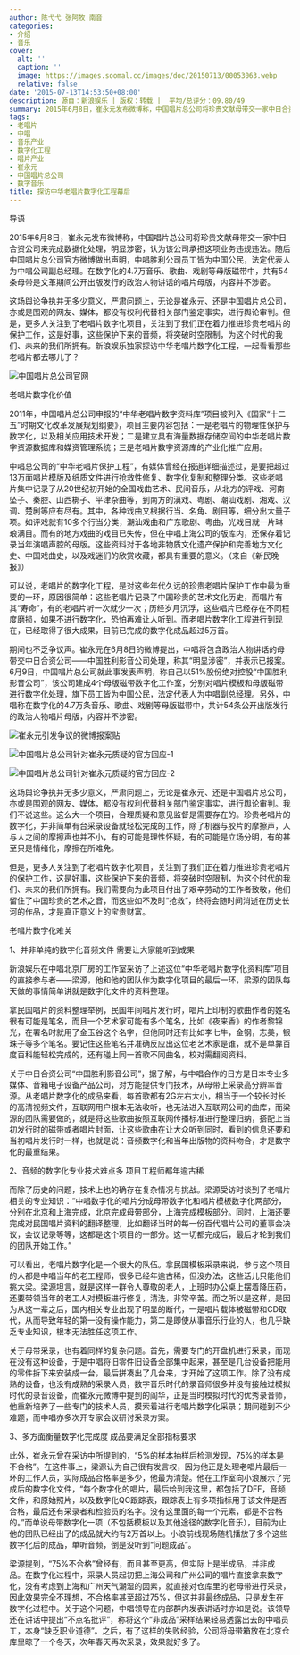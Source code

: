 ```yaml
---
author: 陈弋弋 张阿牧 南音
categories:
- 介绍
- 音乐
cover:
  alt: ''
  caption: ''
  image: https://images.soomal.cc/images/doc/20150713/00053063.webp
  relative: false
date: '2015-07-13T14:53:50+08:00'
description: 源自：新浪娱乐 | 版权：转载 |  平均/总评分：09.80/49
summary: 2015年6月8日，崔永元发布微博称，中国唱片总公司将珍贵文献母带交一家中日合资公司来完成数据化处理，明显涉密，认为该公司承担这项业务违规违法。随后中国唱片总公司官方微博做出声明，中唱胜利公司员工皆为中国公民，法定代表人为中唱公司副总经理……
tags:
- 老唱片
- 中唱
- 音乐产业
- 数字化工程
- 唱片产业
- 崔永元
- 中国唱片总公司
- 数字音乐
title: 探访中华老唱片数字化工程幕后
---
```


导语

2015年6月8日，崔永元发布微博称，中国唱片总公司将珍贵文献母带交一家中日合资公司来完成数据化处理，明显涉密，认为该公司承担这项业务违规违法。随后中国唱片总公司官方微博做出声明，中唱胜利公司员工皆为中国公民，法定代表人为中唱公司副总经理。在数字化的4.7万音乐、歌曲、戏剧等母版磁带中，共有54条母带是文革期间公开出版发行的政治人物讲话的唱片母版，内容并不涉密。

这场舆论争执并无多少意义，严肃问题上，无论是崔永元、还是中国唱片总公司，亦或是围观的网友、媒体，都没有权利代替相关部门鉴定事实，进行舆论审判。但是，更多人关注到了老唱片数字化项目，关注到了我们正在着力推进珍贵老唱片的保护工作，这是好事，这些保护下来的音频，将突破时空限制，为这个时代的我们、未来的我们所拥有。新浪娱乐独家探访中华老唱片数字化工程，一起看看那些老唱片都去哪儿了？

![中国唱片总公司官网](https://images.soomal.cc/images/doc/20150713/00053063.webp)





老唱片数字化价值

2011年，中国唱片总公司申报的“中华老唱片数字资料库”项目被列入《国家“十二五”时期文化改革发展规划纲要》，项目主要内容包括：一是老唱片的物理性保护与数字化，以及相关应用技术开发；二是建立具有海量数据存储空间的中华老唱片数字资源数据库和媒资管理系统；三是老唱片数字资源库的产业化推广应用。

中唱总公司的“中华老唱片保护工程”，有媒体曾经在报道详细描述过，是要把超过13万面唱片模版及纸质文件进行抢救性修复、数字化复制和整理分类。这些老唱片集中记录了从20世纪初开始的全国戏曲艺术、民间音乐，从北方的评戏、河南坠子、秦腔、山西梆子、平津杂曲等，到南方的滇戏、粤剧、潮汕戏剧、湘戏、汉调、楚剧等应有尽有。其中，各种戏曲又根据行当、名角、剧目等，细分出大量子项。如评戏就有10多个行当分类，潮汕戏曲和广东歌剧、粤曲，光戏目就一片琳琅满目。而有的地方戏曲的戏目已失传，但在中唱上海公司的版库内，还保存着记录当年演唱声腔的母版。这些资料对于各地非物质文化遗产保护和完善地方文化史、中国戏曲史，以及戏迷们的欣赏收藏，都具有重要的意义。（来自《新民晚报》）

可以说，老唱片的数字化工程，是对这些年代久远的珍贵老唱片保护工作中最为重要的一环，原因很简单：这些老唱片记录了中国珍贵的艺术文化历史，而唱片有其“寿命”，有的老唱片听一次就少一次；历经岁月沉浮，这些唱片已经存在不同程度磨损，如果不进行数字化，恐怕再难让人听到。而老唱片数字化工程进行到现在，已经取得了很大成果，目前已完成的数字化成品超过5万首。

期间也不乏争议声。崔永元在6月8日的微博提出，中唱将包含政治人物讲话的母带交中日合资公司――中国胜利影音公司处理，称其“明显涉密”，并表示已报案。6月9日，中国唱片总公司就此事发表声明，称自己以51%股份绝对控股“中国胜利影音公司”，该公司建成4个母版磁带数字化工作室，分别对唱片模板和母版磁带进行数字化处理，旗下员工皆为中国公民，法定代表人为中唱副总经理。另外，中唱称在数字化的4.7万条音乐、歌曲、戏剧等母版磁带中，共计54条公开出版发行的政治人物唱片母版，内容并不涉密。

![崔永元引发争议的微博报案贴](https://images.soomal.cc/images/doc/20150713/00053064.webp)




![中国唱片总公司针对崔永元质疑的官方回应-1](https://images.soomal.cc/images/doc/20150713/00053065_01.webp)




![中国唱片总公司针对崔永元质疑的官方回应-2](https://images.soomal.cc/images/doc/20150713/00053066_01.webp)





这场舆论争执并无多少意义，严肃问题上，无论是崔永元、还是中国唱片总公司，亦或是围观的网友、媒体，都没有权利代替相关部门鉴定事实，进行舆论审判。我们不说这些。这么大一个项目，合理质疑和意见监督是需要存在的。珍贵老唱片的数字化，并非简单有台采录设备就轻松完成的工作，除了机器与胶片的摩擦声，人与人之间的摩擦声也并不小，有的可能是理性怀疑，有的可能是立场分明，有的甚至只是情绪化，摩擦在所难免。

但是，更多人关注到了老唱片数字化项目，关注到了我们正在着力推进珍贵老唱片的保护工作，这是好事，这些保护下来的音频，将突破时空限制，为这个时代的我们、未来的我们所拥有。我们需要向为此项目付出了艰辛劳动的工作者致敬，他们留住了中国珍贵的艺术之音，而这些如不及时“抢救”，终将会随时间消逝在历史长河的作品，才是真正意义上的宝贵财富。

老唱片数字化难关

1、并非单纯的数字化音频文件 需要让大家能听到成果

新浪娱乐在中唱北京厂房的工作室采访了上述这位“中华老唱片数字化资料库”项目的直接参与者――梁源，他和他的团队作为数字化项目的最后一环，梁源的团队每天做的事情简单讲就是数字化文件的资料整理。

拿民国唱片的资料整理举例，民国年间唱片发行时，唱片上印制的歌曲作者的姓名很有可能是笔名，而且一个艺术家可能有多个笔名，比如《夜来香》的作者黎锦光，在署名时就用了金玉谷这个名字，但他同时还有比如李七牛，金钢，志美，银珠子等多个笔名。要记住这些笔名并准确反应出这位老艺术家是谁，就不是单靠百度百科能轻松完成的，还有碰上同一首歌不同曲名，校对需翻阅资料。

关于中日合资公司“中国胜利影音公司”，据了解，与中唱合作的日方是日本专业多媒体、音箱电子设备产品公司，对方能提供专门技术，从母带上采录高分辨率音源。从老唱片数字化的成品来看，每首歌都有2G左右大小，相当于一个较长时长的高清视频文件，互联网用户根本无法收听，也无法进入互联网公司的曲库，而梁源的团队需要做的，就是将这些歌曲按照互联网传播标准进行整理归纳，搭配上当初发行时的磁带或者唱片封面，让这些歌曲在让大众听到同时，看到的信息还要和当初唱片发行时一样，也就是说：音频数字化和当年出版物的资料吻合，才是数字化的最重结果。

2、音频的数字化专业技术难点多 项目工程师都年逾古稀

而除了历史的问题，技术上也的确存在复杂情况与挑战。梁源受访时谈到了老唱片相关的专业知识：“中唱数字化的唱片分成母带数字化和唱片模板数字化两部分，分别在北京和上海完成，北京完成母带部分，上海完成模板部分。同时，上海还要完成对民国唱片资料的翻译整理，比如翻译当时的每一份百代唱片公司的董事会决议，会议记录等等，这都是这个项目的一部分。这一切都完成后，最后才轮到我们的团队开始工作。”

可以看出，老唱片数字化是一个很大的队伍。拿民国模板采录来说，参与这个项目的人都是中唱当年的老工程师，很多已经年逾古稀，但没办法，这些活儿只能他们挑大梁。梁源坦言，就是这样一群令人尊敬的老人，上班时办公桌上摆着降压药，还要带领当年的老工人对模板进行修复，清洗，非常辛苦。而之所以是这样，是因为从这一辈之后，国内相关专业出现了明显的断代，一是唱片载体被磁带和CD取代，从而导致年轻的第一没有操作能力，第二是即使从事音乐行业的人，也几乎缺乏专业知识，根本无法胜任这项工作。

关于母带采录，也有着同样的复杂问题。首先，需要专门的开盘机进行采录，而现在没有这种设备，于是中唱将旧零件旧设备全部集中起来，甚至是几台设备把能用的零件拆下来安装成一台，最后拼凑出了几台来，才开始了这项工作。除了没有成熟的设备，也没有成熟的采录人员，数字音乐时代的录音师很多并没有接触过模拟时代的录音设备，而崔永元微博中提到的阎华，正是当时模拟时代的优秀录音师，他重新培养了一些专门的技术人员，摸索着进行老唱片数字化采录；期间碰到不少难题，而中唱亦多次开专家会议研讨采录方案。

3、多方面衡量数字化完成度 成品要满足全部指标要求

此外，崔永元曾在采访中所提到的，“5%的样本抽样后检测发现，75%的样本是不合格”。在这件事上，梁源认为自己很有发言权，因为他正是处理老唱片最后一环的工作人员，实际成品合格率是多少，他最为清楚。他在工作室向小浪展示了完成后的数字化文件，“每个数字化的唱片，最后给到我这里，都包括了DFF，音频文件，和原始照片，以及数字化QC跟踪表，跟踪表上有多项指标用于该文件是否合格，最后还有采录者和检验员的名字。没有这里面的每一个元素，都是不合格的。”而单说母带数字化一项（不包括模板以及其他途径的数字化音乐），目前为止他的团队已经出了的成品就大约有2万首以上。小浪前线现场随机播放了多个这些数字化后的成品，单听音频，倒是没听到“问题成品”。

梁源提到，“75%不合格”曾经有，而且甚至更高，但实际上是半成品，并非成品。在数字化过程中，采录人员起初把上海公司和广州公司的唱片直接拿来数字化，没有考虑到上海和广州天气潮湿的因素，就直接对仓库里的老母带进行采录，因此效果完全不理想，不合格率甚至超过75%，但这并非最终成品，只是发生在数字化过程中。关于这个问题，中唱领导在内部群内发表讲话时亦如是说。该领导还在讲话中提出“不点名批评”，称将这个“非成品”采样结果轻易透露出去的中唱员工，本身“缺乏职业道德”。之后，有了这样的失败经验，公司将母带箱放在北京仓库里晾了一个冬天，次年春天再次采录，效果就好多了。
